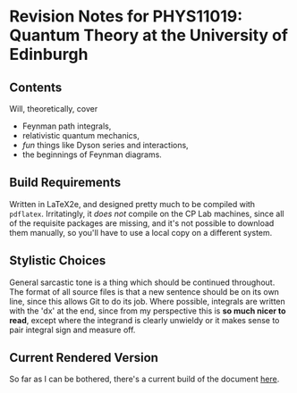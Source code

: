 # Revision Notes for PHYS11019: Quantum Theory at the University of Edinburgh
## Contents
Will, theoretically, cover
 - Feynman path integrals,
 - relativistic quantum mechanics,
 - _fun_ things like Dyson series and interactions,
 - the beginnings of Feynman diagrams.

## Build Requirements
Written in LaTeX2e, and designed pretty much to be compiled with ```pdflatex```.
Irritatingly, it *does not* compile on the CP Lab machines, since all of the requisite packages are missing, and it's not possible to download them manually, so you'll have to use a local copy on a different system.

## Stylistic Choices
General sarcastic tone is a thing which should be continued throughout.
The format of all source files is that a new sentence should be on its own line, since this allows Git to do its job.
Where possible, integrals are written with the 'dx' at the end, since from my perspective this is **so much nicer to read**, except where the integrand is clearly unwieldy or it makes sense to pair integral sign and measure off.

## Current Rendered Version
So far as I can be bothered, there's a current build of the document [here](https://www.dropbox.com/s/qrrooeayy4ir5lc/quantum-theory-latest.pdf?dl=0).
